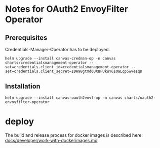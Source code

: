 # Notes for OAuth2 EnvoyFilter Operator

## Prerequisites

Credentials-Manager-Operator has to be deployed.

```
helm upgrade --install canvas-credman-op -n canvas charts/credentialsmanagement-operator --set=credentials.client_id=credentialsmanagement-operator --set=credentials.client_secret=IDH98gtmd6UXBFUkuY6IOaLqp5wveIqD
```


## Installation

```
helm upgrade --install canvas-oauth2envf-op -n canvas charts/oauth2-envoyfilter-operator
```

# deploy

The build and release process for docker images is described here:
[docs/developer/work-with-dockerimages.md](../../../../docs/developer/work-with-dockerimages.md)

